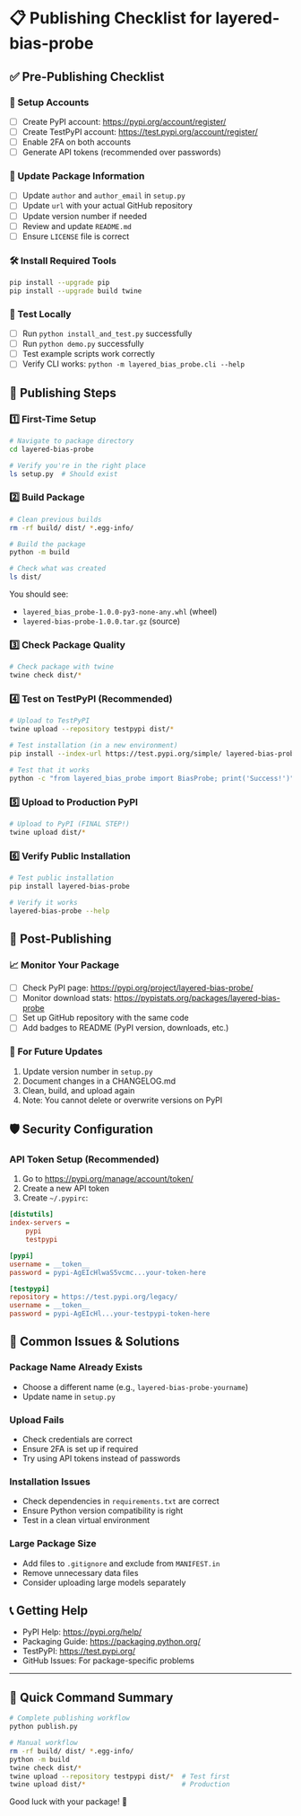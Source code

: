 # 📋 Publishing Checklist for layered-bias-probe

## ✅ Pre-Publishing Checklist

### 🔧 Setup Accounts
- [ ] Create PyPI account: https://pypi.org/account/register/
- [ ] Create TestPyPI account: https://test.pypi.org/account/register/
- [ ] Enable 2FA on both accounts
- [ ] Generate API tokens (recommended over passwords)

### 📝 Update Package Information
- [ ] Update `author` and `author_email` in `setup.py`
- [ ] Update `url` with your actual GitHub repository
- [ ] Update version number if needed
- [ ] Review and update `README.md`
- [ ] Ensure `LICENSE` file is correct

### 🛠️ Install Required Tools
```bash
pip install --upgrade pip
pip install --upgrade build twine
```

### 🧪 Test Locally
- [ ] Run `python install_and_test.py` successfully
- [ ] Run `python demo.py` successfully  
- [ ] Test example scripts work correctly
- [ ] Verify CLI works: `python -m layered_bias_probe.cli --help`

## 🚀 Publishing Steps

### 1️⃣ First-Time Setup
```bash
# Navigate to package directory
cd layered-bias-probe

# Verify you're in the right place
ls setup.py  # Should exist
```

### 2️⃣ Build Package
```bash
# Clean previous builds
rm -rf build/ dist/ *.egg-info/

# Build the package
python -m build

# Check what was created
ls dist/
```

You should see:
- `layered_bias_probe-1.0.0-py3-none-any.whl` (wheel)
- `layered-bias-probe-1.0.0.tar.gz` (source)

### 3️⃣ Check Package Quality
```bash
# Check package with twine
twine check dist/*
```

### 4️⃣ Test on TestPyPI (Recommended)
```bash
# Upload to TestPyPI
twine upload --repository testpypi dist/*

# Test installation (in a new environment)
pip install --index-url https://test.pypi.org/simple/ layered-bias-probe

# Test that it works
python -c "from layered_bias_probe import BiasProbe; print('Success!')"
```

### 5️⃣ Upload to Production PyPI
```bash
# Upload to PyPI (FINAL STEP!)
twine upload dist/*
```

### 6️⃣ Verify Public Installation
```bash
# Test public installation
pip install layered-bias-probe

# Verify it works
layered-bias-probe --help
```

## 🎉 Post-Publishing

### 📈 Monitor Your Package
- [ ] Check PyPI page: https://pypi.org/project/layered-bias-probe/
- [ ] Monitor download stats: https://pypistats.org/packages/layered-bias-probe
- [ ] Set up GitHub repository with the same code
- [ ] Add badges to README (PyPI version, downloads, etc.)

### 🔄 For Future Updates
1. Update version number in `setup.py`
2. Document changes in a CHANGELOG.md
3. Clean, build, and upload again
4. Note: You cannot delete or overwrite versions on PyPI

## 🛡️ Security Configuration

### API Token Setup (Recommended)
1. Go to https://pypi.org/manage/account/token/
2. Create a new API token
3. Create `~/.pypirc`:
```ini
[distutils]
index-servers =
    pypi
    testpypi

[pypi]
username = __token__
password = pypi-AgEIcHlwaS5vcmc...your-token-here

[testpypi]
repository = https://test.pypi.org/legacy/
username = __token__
password = pypi-AgEIcHl...your-testpypi-token-here
```

## 🚨 Common Issues & Solutions

### Package Name Already Exists
- Choose a different name (e.g., `layered-bias-probe-yourname`)
- Update name in `setup.py`

### Upload Fails
- Check credentials are correct
- Ensure 2FA is set up if required
- Try using API tokens instead of passwords

### Installation Issues
- Check dependencies in `requirements.txt` are correct
- Ensure Python version compatibility is right
- Test in a clean virtual environment

### Large Package Size
- Add files to `.gitignore` and exclude from `MANIFEST.in`
- Remove unnecessary data files
- Consider uploading large models separately

## 📞 Getting Help

- PyPI Help: https://pypi.org/help/
- Packaging Guide: https://packaging.python.org/
- TestPyPI: https://test.pypi.org/
- GitHub Issues: For package-specific problems

---

## 🎯 Quick Command Summary

```bash
# Complete publishing workflow
python publish.py

# Manual workflow
rm -rf build/ dist/ *.egg-info/
python -m build
twine check dist/*
twine upload --repository testpypi dist/*  # Test first
twine upload dist/*                        # Production
```

Good luck with your package! 🚀
